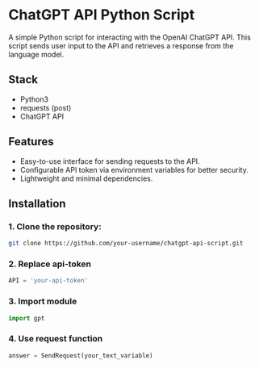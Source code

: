 # ChatGPT API Python Script

A simple Python script for interacting with the OpenAI ChatGPT API. This script sends user input to the API and retrieves a response from the language model.

## Stack

- Python3
- requests (post)
- ChatGPT API


## Features
- Easy-to-use interface for sending requests to the API.
- Configurable API token via environment variables for better security.
- Lightweight and minimal dependencies.

## Installation
### 1. Clone the repository:
    
```bash
git clone https://github.com/your-username/chatgpt-api-script.git
```
    
### 2. Replace api-token

```python
API = 'your-api-token' 
```

### 3. Import module

```python
import gpt
```

### 4. Use request function

```python
answer = SendRequest(your_text_variable)
```